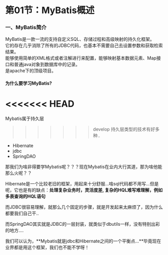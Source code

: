 # 第01节：MyBatis概述

### 一、MyBatis简介

MyBatis是一款一流的支持自定义SQL、存储过程和高级映射的持久化框架。  
它的存在几乎消除了所有的JDBC代码，也基本不需要自己去设置参数和获取检索结果。  
能够使用简单的XML格式或者注解进行来配置，能够映射基本数据元素、Map接口和普通java对象到数据库中的记录。  
是apache下的顶级项目。

#### 为什么要学习MyBatis?

<<<<<<< HEAD
=======
Mybatis属于持久层  
>>>>>>> develop
持久层类型的技术有好多种..

* Hibernate
* jdbc
* SpringDAO

那我们为啥非得要学Mybatis呢？？？现在Mybatis在业内大行其道，那为啥他能那么火呢？？

Hibernate是一个比较老旧的框架，用起来十分舒服...啥sql代码都不用写...但是呢，它也是有的缺点：**处理复杂业务时，灵活度差, 复杂的HQL难写难理解，例如多表查询的HQL语句**

而JDBC很容易理解，就那么几个固定的步骤，就是开发起来太麻烦了，因为什么都要我们自己干..

而SpringDAO其实就是JDBC的一层封装，就类似于dbutils一样，没有特别出彩的地方....

我们可以认为，**Mybatis就是jdbc和Hibernate之间的一个平衡点...**毕竟现在业界都是用这个框架，我们也不能不学呀！

